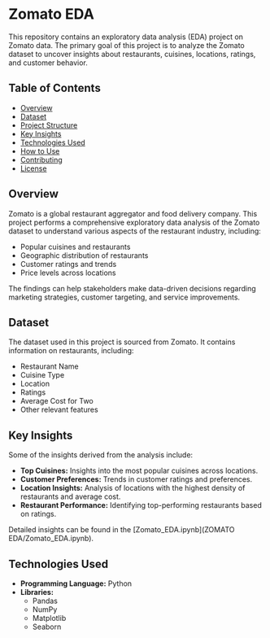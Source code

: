# Zomato EDA

This repository contains an exploratory data analysis (EDA) project on Zomato data. The primary goal of this project is to analyze the Zomato dataset to uncover insights about restaurants, cuisines, locations, ratings, and customer behavior.

## Table of Contents

- [Overview](#overview)
- [Dataset](#dataset)
- [Project Structure](#project-structure)
- [Key Insights](#key-insights)
- [Technologies Used](#technologies-used)
- [How to Use](#how-to-use)
- [Contributing](#contributing)
- [License](#license)

## Overview

Zomato is a global restaurant aggregator and food delivery company. This project performs a comprehensive exploratory data analysis of the Zomato dataset to understand various aspects of the restaurant industry, including:

- Popular cuisines and restaurants
- Geographic distribution of restaurants
- Customer ratings and trends
- Price levels across locations

The findings can help stakeholders make data-driven decisions regarding marketing strategies, customer targeting, and service improvements.

## Dataset

The dataset used in this project is sourced from Zomato. It contains information on restaurants, including:

- Restaurant Name
- Cuisine Type
- Location
- Ratings
- Average Cost for Two
- Other relevant features

## Key Insights

Some of the insights derived from the analysis include:

- **Top Cuisines:** Insights into the most popular cuisines across locations.
- **Customer Preferences:** Trends in customer ratings and preferences.
- **Location Insights:** Analysis of locations with the highest density of restaurants and average cost.
- **Restaurant Performance:** Identifying top-performing restaurants based on ratings.

Detailed insights can be found in the [Zomato_EDA.ipynb](ZOMATO EDA/Zomato_EDA.ipynb).

## Technologies Used

- **Programming Language:** Python
- **Libraries:**
  - Pandas
  - NumPy
  - Matplotlib
  - Seaborn
  
